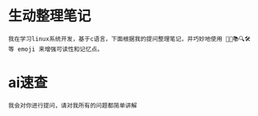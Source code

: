 # 生动整理笔记

```
我在学习linux系统开发，基于c语言，下面根据我的提问整理笔记，并巧妙地使用 🎯💡📚🔍🛠️ 等 emoji 来增强可读性和记忆点。
```



# ai速查

```
我会对你进行提问，请对我所有的问题都简单讲解
```

